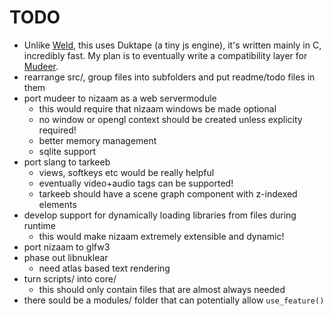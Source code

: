 # TODO

* Unlike [Weld](https://github.com/xorasan/mudeer/tree/main/weld), this uses Duktape (a tiny js engine), it's written mainly in C, incredibly fast. My plan is to eventually write a compatibility layer for [Mudeer](https://github.com/xorasan/mudeer).
* rearrange src/, group files into subfolders and put readme/todo files in them
* port mudeer to nizaam as a web servermodule
	* this would require that nizaam windows be made optional
	* no window or opengl context should be created unless explicity required!
	* better memory management
	* sqlite support
* port slang to tarkeeb
	* views, softkeys etc would be really helpful
	* eventually video+audio tags can be supported!
	* tarkeeb should have a scene graph component with z-indexed elements
* develop support for dynamically loading libraries from files during runtime
	* this would make nizaam extremely extensible and dynamic!
* port nizaam to glfw3
* phase out libnuklear
	* need atlas based text rendering
* turn scripts/ into core/
	* this should only contain files that are almost always needed
* there sould be a modules/ folder that can potentially allow ``use_feature()``
	



